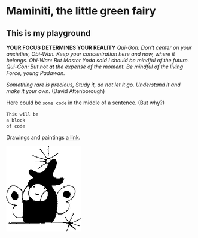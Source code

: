 # Maminiti, the little green fairy

## This is my playground

**YOUR FOCUS DETERMINES YOUR REALITY** 
*Qui-Gon: Don't center on your anxieties, Obi-Wan. Keep your concentration here and now, where it belongs.
Obi-Wan: But Master Yoda said I should be mindful of the future.
Qui-Gon: But not at the expense of the moment. Be mindful of the living Force, young Padawan.*

*Something rare is precious,
Study it, do not let it go.
Understand it and make it your own.*
(David Attenborough)


Here could be `some code` in the middle of a sentence. (But why?)

```
This will be
a block
of code
```

Drawings and paintings [a link](http://mamintialkot.blogspot.com/).

![Maminiti, herself.](https://github.com/maminti12/my-first-repo/blob/master/le_nke_page028.gif)
